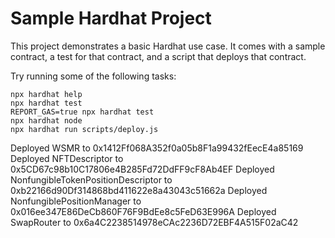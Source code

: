 # Sample Hardhat Project

This project demonstrates a basic Hardhat use case. It comes with a sample contract, a test for that contract, and a script that deploys that contract.

Try running some of the following tasks:

```shell
npx hardhat help
npx hardhat test
REPORT_GAS=true npx hardhat test
npx hardhat node
npx hardhat run scripts/deploy.js
```

Deployed WSMR to 0x1412Ff068A352f0a05b8F1a99432fEecE4a85169
Deployed NFTDescriptor to 0x5CD67c98b10C17806e4B285Fd72DdFF9cF8Ab4EF
Deployed NonfungibleTokenPositionDescriptor to 0xb22166d90Df314868bd411622e8a43043c51662a
Deployed NonfungiblePositionManager to 0x016ee347E86DeCb860F76F9BdEe8c5FeD63E996A
Deployed SwapRouter to 0x6a4C2238514978eCAc2236D72EBF4A515F02aC42